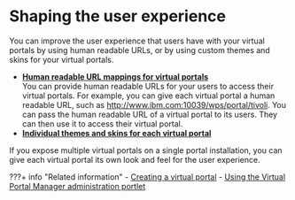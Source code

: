 # Shaping the user experience

You can improve the user experience that users have with your virtual portals by using human readable URLs, or by using custom themes and skins for your virtual portals.


-   **[Human readable URL mappings for virtual portals](advppln_shpux_urlmap.md)**  
You can provide human readable URLs for your users to access their virtual portals. For example, you can give each virtual portal a human readable URL, such as http://www.ibm.com:10039/wps/portal/tivoli. You can pass the human readable URL of a virtual portal to its users. They can then use it to access their virtual portal.
-   **[Individual themes and skins for each virtual portal](advppln_shpux_thmskn.md)**  

If you expose multiple virtual portals on a single portal installation, you can give each virtual portal its own look and feel for the user experience. 

???+ info "Related information"
    - [Creating a virtual portal](../../adm_vp_task/vp_adm_task/create_vp/index.md)
    - [Using the Virtual Portal Manager administration portlet](../../vp_mgr_portlet/advp_vpmgr_use.md)

